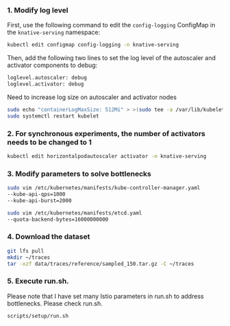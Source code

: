 ### 1. Modify log level

First, use the following command to edit the `config-logging` ConfigMap in the `knative-serving` namespace:

```bash
kubectl edit configmap config-logging -n knative-serving
```

Then, add the following two lines to set the log level of the autoscaler and activator components to debug:

```bash
loglevel.autoscaler: debug
loglevel.activator: debug
```

Need to increase log size on autoscaler and activator nodes

```bash
sudo echo "containerLogMaxSize: 512Mi" > >(sudo tee -a /var/lib/kubelet/config.yaml >/dev/null)
sudo systemctl restart kubelet
```

### 2. For synchronous experiments, the number of activators needs to be changed to 1

```bash
kubectl edit horizontalpodautoscaler activator -n knative-serving
```

### 3. Modify parameters to solve bottlenecks

```bash
sudo vim /etc/kubernetes/manifests/kube-controller-manager.yaml
--kube-api-qps=1000
--kube-api-burst=2000

sudo vim /etc/kubernetes/manifests/etcd.yaml
--quota-backend-bytes=16000000000
```

### 4. Download the dataset

```bash
git lfs pull
mkdir ~/traces
tar -xzf data/traces/reference/sampled_150.tar.gz -C ~/traces
```

### 5. Execute run.sh.

Please note that I have set many Istio parameters in run.sh to address bottlenecks. Please check run.sh.

```bash
scripts/setup/run.sh
```